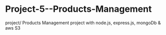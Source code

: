 # Project-5--Products-Management
project/ Products Management project with node.js, express.js, mongoDb &amp; aws S3
